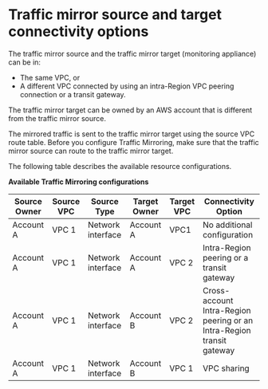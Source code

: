 # Traffic mirror source and target connectivity options<a name="traffic-mirroring-connection"></a>

The traffic mirror source and the traffic mirror target \(monitoring appliance\) can be in:
+ The same VPC, or
+ A different VPC connected by using an intra\-Region VPC peering connection or a transit gateway\.

The traffic mirror target can be owned by an AWS account that is different from the traffic mirror source\. 

The mirrored traffic is sent to the traffic mirror target using the source VPC route table\. Before you configure Traffic Mirroring, make sure that the traffic mirror source can route to the traffic mirror target\. 

The following table describes the available resource configurations\. 


**Available Traffic Mirroring configurations**  

| Source Owner | Source VPC | Source Type | Target Owner | Target VPC | Connectivity Option | 
| --- | --- | --- | --- | --- | --- | 
| Account A | VPC 1 | Network interface | Account A | VPC1 | No additional configuration | 
| Account A | VPC 1 | Network interface | Account A | VPC 2 | Intra\-Region peering or a transit gateway | 
| Account A | VPC 1 | Network interface | Account B | VPC 2 | Cross\-account Intra\-Region peering or an Intra\-Region transit gateway | 
| Account A | VPC 1 | Network interface | Account B | VPC 1 | VPC sharing | 